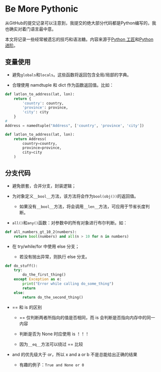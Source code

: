 # Be More Pythonic

从GitHub的提交记录可以注意到，我提交的绝大部分代码都是Python编写的，我也确实对着门语言最中意。

本文将记录一些经常被遗忘的技巧和语法糖。内容来源于[Python 工匠](https://github.com/piglei/one-python-craftsman/blob/master/zh_CN/1-using-variables-well.md)和[Python 进阶](https://py.eastlakeside.cn/)。

## 变量使用

- 避免`globals`和`locals`。这些函数将返回包含全局/局部的字典。
  
- 合理使用 namdtuple 和 dict 作为函数返回值。比如：
  

```python
def latlon_to_address(lat, lon):
    return {
        'country': country,
        'province': province,
        'city': city
    }
# 
Address = namedtuple("Address", ['country', 'province', 'city'])

def latlon_to_address(lat, lon):
    return Address(
        country=country,
        province=province,
        city=city
    )
```

## 分支代码

- 避免嵌套，合并分支，封装逻辑；
  
- 为对象定义`__bool__`方法，该方法将会作为`bool(obj())`的返回值。
  
  - 如果没有`__bool__`方法，将会调用`__len__`方法，可应用于节省长度判断。
    
- `all()`和`any()`函数：对参数中的所有对象进行布尔判断。如：
  

```python
def all_numbers_gt_10_2(numbers):
    return bool(numbers) and all(n > 10 for n in numbers)
```

- 在 try/while/for 中使用 else 分支；
  
  - 若没有抛出异常，则执行 else 分支。
    

```python
def do_stuff():
    try:
        do_the_first_thing()
    except Exception as e:
        print("Error while calling do_some_thing")
        return
    else:
        return do_the_second_thing()
```

- == 和 is 的区别
  
  - == 仅判断两者所指向的值是否相同，而 is 会判断是否指向内存中的同一内容
    
  - 判断是否为 None 时应使用 is ！！！
    
  - 因为`__eq__`方法可以绕过 == 比较
    
- and 的优先级大于 or，所以 x and a or b 不是总能给出正确的结果
  
  - 有趣的例子：`True and None or 0`
    

####
